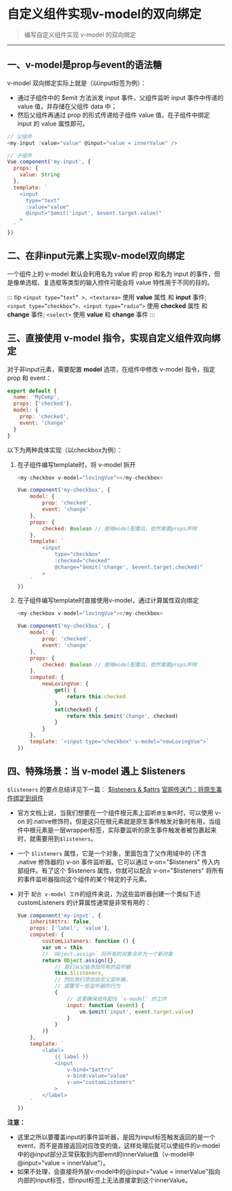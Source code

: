 # 自定义组件实现v-model的双向绑定

> 编写自定义组件实现 v-model 的双向绑定

----
## 一、v-model是prop与event的语法糖

v-model 双向绑定实际上就是（以input标签为例）：
- 通过子组件中的 $emit 方法派发 input 事件，父组件监听 input 事件中传递的 value 值，并存储在父组件 data 中；
- 然后父组件再通过 prop 的形式传递给子组件 value 值，在子组件中绑定 input 的 value 属性即可。
```js
// 父组件
<my-input :value="value" @input="value = innerValue" />

// 子组件
Vue.component('my-input', {
  props: {
    value: String
  },
  template: `
    <input
      type="text"
      :value="value"
      @input="$emit('input', $event.target.value)"
    >
  `
})

```

## 二、在非input元素上实现v-model双向绑定
一个组件上的 v-model 默认会利用名为 value 的 prop 和名为 input 的事件，但是像单选框、复选框等类型的输入控件可能会将 value 特性用于不同的目的。

::: tip
```<input type=”text” >、<textarea>``` 使用 **value** 属性 和 **input** 事件;
```<input type=”checkbox”>、<input type=”radio”>``` 使用 **checked** 属性 和 **change** 事件;
```<select>``` 使用 **value** 和 **change** 事件
:::

## 三、直接使用 v-model 指令，实现自定义组件双向绑定

对于非input元素，需要配置 **model** 选项，在组件中修改 v-model 指令，指定 prop 和 event：

```js
export default {
  name: 'MyComp',
  props: ['checked'],
  model: {
    prop: 'checked',
    event: 'change'
  }
}
```

以下为两种具体实现（以checkbox为例）：

1. 在子组件编写template时，将 v-model 拆开
    ```js
    <my-checkbox v-model="lovingVue"></my-checkbox>

    Vue.component('my-checkbox', {
        model: {
            prop: 'checked',
            event: 'change'
        },
        props: {
            checked: Boolean // 使用model配置后，依然需要props声明
        },
        template: `
            <input
                type="checkbox"
                :checked="checked"
                @change="$emit('change', $event.target.checked)"
            >
        `
    })
    ```

2. 在子组件编写template时直接使用v-model，通过计算属性双向绑定
    ```js
    <my-checkbox v-model="lovingVue"></my-checkbox>

    Vue.component('my-checkbox', {
        model: {
            prop: 'checked',
            event: 'change'
        },
        props: {
            checked: Boolean // 使用model配置后，依然需要props声明
        },
        computed: {
            newLovingVue: {
                get() {
                    return this.checked
                },
                set(checked) {
                    return this.$emit('change', checked)
                }
            }
        },
        template: `<input type="checkbox" v-model="newLovingVue">`
    })
    ```

## 四、特殊场景：当 v-model 遇上 $listeners

```$listeners``` 的要点总结详见下一篇： [$listeners & $attrs](./listeners-and-attrs.md)
[官网传送门：将原生事件绑定到组件](https://cn.vuejs.org/v2/guide/components-custom-events.html#%E5%B0%86%E5%8E%9F%E7%94%9F%E4%BA%8B%E4%BB%B6%E7%BB%91%E5%AE%9A%E5%88%B0%E7%BB%84%E4%BB%B6)

- 官方文档上说，当我们想要在一个组件根元素上监听`原生事件`时，可以使用 v-on 的.native修饰符。但是这只在根元素就是原生事件触发对象时有用，当组件中根元素是一层wrapper标签，实际要监听的原生事件触发者被包裹起来时，就需要用到`$listeners`。

- 一个 `$listeners` 属性，它是一个对象，里面包含了父作用域中的 (不含 .native 修饰器的) v-on 事件监听器。它可以通过 v-on="$listeners" 传入内部组件。有了这个 $listeners 属性，你就可以配合 v-on="$listeners" 将所有的事件监听器指向这个组件的某个特定的子元素。

- 对于 `配合 v-model 工作`的组件来说，为这些监听器创建一个类似下述 customListeners 的计算属性通常是非常有用的：
    ```js
    Vue.component('my-input', {
        inheritAttrs: false,
        props: ['label', 'value'],
        computed: {
            customListeners: function () {
            var vm = this
            // `Object.assign` 将所有的对象合并为一个新对象
            return Object.assign({},
                // 我们从父级添加所有的监听器
                this.$listeners,
                // 然后我们添加自定义监听器，
                // 或覆写一些监听器的行为
                {
                    // 这里确保组件配合 `v-model` 的工作
                    input: function (event) {
                        vm.$emit('input', event.target.value)
                    }
                }
            )}
        },
        template: `
            <label>
                {{ label }}
                <input
                    v-bind="$attrs"
                    v-bind:value="value"
                    v-on="customListeners"
                >
            </label>
        `
    })
    ```
**注意：**
- 这里之所以要覆盖input的事件监听器，是因为input标签触发返回的是一个event，而不是直接返回对应改变的值，这样处理后就可以使组件的v-model中的@input部分正常获取到内部emit的innerValue值（v-model中@input="value = innerValue"）。
- 如果不处理，会直接将外层v-model中的@input="value = innerValue"指向内部的input标签，但input标签上无法直接拿到这个innerValue。

